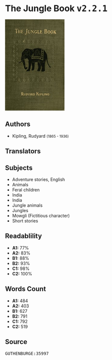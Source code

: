 # The Jungle Book <kbd>v2.2.1</kbd>

![](./cover.medium.jpg "")

## Authors


 - Kipling, Rudyard <small>(1865 - 1936)</small>

## Translators



## Subjects


 - Adventure stories, English
 - Animals
 - Feral children
 - India
 - India
 - Jungle animals
 - Jungles
 - Mowgli (Fictitious character)
 - Short stories

## Readablility


 - **A1:** 77%
 - **A2:** 83%
 - **B1:** 88%
 - **B2:** 93%
 - **C1:** 98%
 - **C2:** 100%

## Words Count


 - **A1:** 484
 - **A2:** 403
 - **B1:** 627
 - **B2:** 791
 - **C1:** 792
 - **C2:** 519

## Source


<kbd>GUTHENBURGE:35997</kbd>
